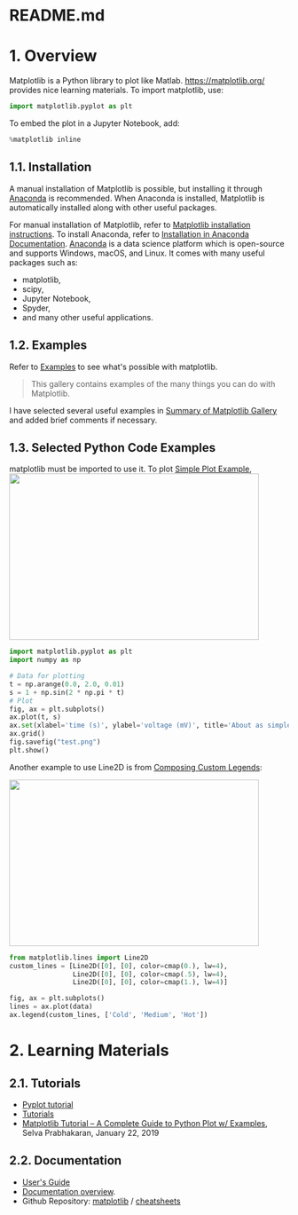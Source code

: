 # README.md

# 1. Overview
Matplotlib is a Python library to plot like Matlab. https://matplotlib.org/ provides nice learning materials. To import matplotlib, use:
```python
import matplotlib.pyplot as plt
```
To embed the plot in a Jupyter Notebook, add:
```python
%matplotlib inline
```
## 1.1. Installation
A manual installation of Matplotlib is possible, but installing it through [Anaconda](https://www.anaconda.com/) is recommended. When Anaconda is installed, Matplotlib is automatically installed along with other useful packages.

For manual installation of Matplotlib, refer to [Matplotlib installation instructions](https://matplotlib.org/users/installing.html).
To install Anaconda, refer to [Installation in Anaconda Documentation](https://docs.anaconda.com/anaconda/install/). [Anaconda](https://www.anaconda.com/) is a data science platform which is open-source and supports Windows, macOS, and Linux. It comes with many useful packages such as:
* matplotlib,
* scipy,
* Jupyter Notebook,
* Spyder,
* and many other useful applications.

## 1.2. Examples
Refer to [Examples](https://matplotlib.org/gallery/index.html) to see what's possible with matplotlib.
> This gallery contains examples of the many things you can do with Matplotlib.

I have selected several useful examples in [Summary of Matplotlib Gallery](gallery/summary-matplotlib-gallery.md) and added brief comments if necessary.

## 1.3. Selected Python Code Examples
matplotlib must be imported to use it. To plot [Simple Plot Example](gallery/lines_bars_and_markers#simple_plot), 
<img src="https://matplotlib.org/_images/sphx_glr_simple_plot_001.png" width="450" height="300"/>

```python
import matplotlib.pyplot as plt
import numpy as np

# Data for plotting
t = np.arange(0.0, 2.0, 0.01)
s = 1 + np.sin(2 * np.pi * t)
# Plot
fig, ax = plt.subplots()
ax.plot(t, s)
ax.set(xlabel='time (s)', ylabel='voltage (mV)', title='About as simple as it gets, folks')
ax.grid()
fig.savefig("test.png")
plt.show()
```

Another example to use Line2D is from [Composing Custom Legends](https://matplotlib.org/3.1.1/gallery/text_labels_and_annotations/custom_legends.html#sphx-glr-gallery-text-labels-and-annotations-custom-legends-py):

<img src="https://matplotlib.org/3.1.1/_images/sphx_glr_custom_legends_002.png" width="450" height="300" />

```python
from matplotlib.lines import Line2D
custom_lines = [Line2D([0], [0], color=cmap(0.), lw=4),
                Line2D([0], [0], color=cmap(.5), lw=4),
                Line2D([0], [0], color=cmap(1.), lw=4)]

fig, ax = plt.subplots()
lines = ax.plot(data)
ax.legend(custom_lines, ['Cold', 'Medium', 'Hot'])
```
# 2. Learning Materials
## 2.1. Tutorials
* [Pyplot tutorial](https://matplotlib.org/tutorials/introductory/pyplot.html)
* [Tutorials](https://matplotlib.org/3.1.1/tutorials/index.html)
* [Matplotlib Tutorial – A Complete Guide to Python Plot w/ Examples](https://www.machinelearningplus.com/plots/matplotlib-tutorial-complete-guide-python-plot-examples/), Selva Prabhakaran, January 22, 2019

## 2.2. Documentation
* [User's Guide](https://matplotlib.org/users/index.html)
* [Documentation overview](https://matplotlib.org/contents.html). 
* Github Repository: [matplotlib](https://github.com/matplotlib) / [cheatsheets](https://github.com/matplotlib/cheatsheets)
